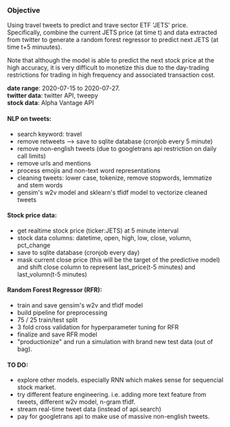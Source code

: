### Objective
Using travel tweets to predict and trave sector ETF 'JETS' price. Specifically, combine the current JETS price (at time t) and data extracted from twitter to generate a random forest regressor to predict next JETS (at time t+5 minuutes). 

Note that although the model is able to predict the next stock price at the high accuracy, it is very difficult to monetize this due to the day-trading restrictions for trading in high frequency and associated transaction cost. 

__date range__: 2020-07-15 to 2020-07-27. <br>
__twitter data__: twitter API, tweepy <br>
__stock data__: Alpha Vantage API <br>


#### NLP on tweets:
- search keyword: travel 
- remove retweets --> save to sqlite database (cronjob every 5 minute)
- remove non-english tweets (due to googletrans api restriction on daily call limits)
- remove urls and mentions
- process emojis and non-text word representations
- cleaning tweets: lower case, tokenize, remove stopwords, lemmatize and stem words
- gensim's w2v model and sklearn's tfidf model to vectorize cleaned tweets

#### Stock price data:
- get realtime stock price (ticker:JETS) at 5 minute interval 
- stock data columns: datetime, open, high, low, close, volumn, pct_change
- save to sqlite database (cronjob every day)
- mask current close price (this will be the target of the predictive model) and shift close column to represent last_price(t-5 minutes) and last_volumn(t-5 minutes)

#### Random Forest Regressor (RFR):
- train and save gensim's w2v and tfidf model
- build pipeline for preprocessing
- 75 / 25 train/test split
- 3 fold cross validation for hyperparameter tuning for RFR
- finalize and save RFR model
- "productionize" and run a simulation with brand new test data (out of bag).

#### TO DO:
- explore other models. especially RNN which makes sense for sequencial stock market.
- try different feature engineering. i.e. adding more text feature from tweets, different w2v model, n-gram tfidf.
- stream real-time tweet data (instead of api.search)
- pay for googletrans api to make use of massive non-english tweets.
